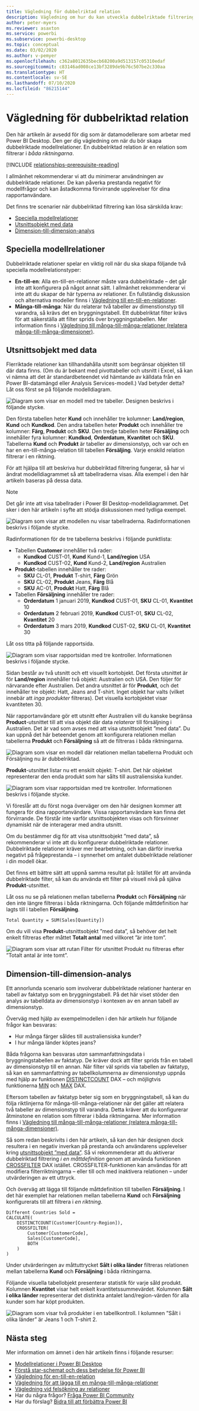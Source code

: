 ```yaml
---
title: Vägledning för dubbelriktad relation
description: Vägledning om hur du kan utveckla dubbelriktade filtreringsmodellsrelationer.
author: peter-myers
ms.reviewer: asaxton
ms.service: powerbi
ms.subservice: powerbi-desktop
ms.topic: conceptual
ms.date: 03/02/2020
ms.author: v-pemyer
ms.openlocfilehash: c362a8012635becb68200a9d513157c05310edaf
ms.sourcegitcommit: c83146ad008ce13bf3289de9b76c507be2c330aa
ms.translationtype: HT
ms.contentlocale: sv-SE
ms.lasthandoff: 07/10/2020
ms.locfileid: "86215144"
---
```

# <a name="bi-directional-relationship-guidance"></a>Vägledning för dubbelriktad relation

Den här artikeln är avsedd för dig som är datamodellerare som arbetar med Power BI Desktop. Den ger dig vägledning om när du bör skapa dubbelriktade modellrelationer. En dubbelriktad relation är en relation som filtrerar i _båda riktningarna_.

[!INCLUDE [relationships-prerequisite-reading](includes/relationships-prerequisite-reading.md)]

I allmänhet rekommenderar vi att du minimerar användningen av dubbelriktade relationer. De kan påverka prestanda negativt för modellfrågor och kan åstadkomma förvirrande upplevelser för dina rapportanvändare.

Det finns tre scenarier när dubbelriktad filtrering kan lösa särskilda krav:

- [Speciella modellrelationer](#special-model-relationships)
- [Utsnittsobjekt med data](#slicer-items-with-data)
- [Dimension-till-dimension-analys](#dimension-to-dimension-analysis)

## <a name="special-model-relationships"></a>Speciella modellrelationer

Dubbelriktade relationer spelar en viktig roll när du ska skapa följande två speciella modellrelationstyper:

- **En-till-en**: Alla en-till-en-relationer måste vara dubbelriktade – det går inte att konfigurera på något annat sätt. I allmänhet rekommenderar vi inte att du skapar de här typerna av relationer. En fullständig diskussion och alternativa modeller finns i [Vägledning till en-till-en-relationer](relationships-one-to-one.md).
- **Många-till-många**: När du relaterar två tabeller av dimenstionstyp till varandra, så krävs det en bryggningstabell. Ett dubbelriktat filter krävs för att säkerställa att filter sprids över bryggningstabellen. Mer information finns i [Vägledning till många-till-många-relationer (relatera många-till-många-dimensioner)](relationships-many-to-many.md#relate-many-to-many-dimensions).

## <a name="slicer-items-with-data"></a>Utsnittsobjekt med data

Flerriktade relationer kan tillhandahålla utsnitt som begränsar objekten till där data finns. (Om du är bekant med pivottabeller och utsnitt i Excel, så kan vi nämna att det är standardbeteendet vid hämtande av källdata från en Power BI-datamängd eller Analysis Services-modell.) Vad betyder detta? Låt oss först se på följande modelldiagram.

![Diagram som visar en modell med tre tabeller. Designen beskrivs i följande stycke.](media/relationships-bidirectional-filtering/sales-model-diagram.png)

Den första tabellen heter **Kund** och innehåller tre kolumner: **Land/region**, **Kund** och **Kundkod**. Den andra tabellen heter **Produkt** och innehåller tre kolumner: **Färg**, **Produkt** och **SKU**. Den tredje tabellen heter **Försäljing** och innehåller fyra kolumner: **Kundkod**, **Orderdatum**, **Kvantitet** och **SKU**. Tabellerna **Kund** och **Produkt** är tabeller av dimensionstyp, och var och en har en en-till-många-relation till tabellen **Försäljing**. Varje enskild relation filtrerar i en riktning.

För att hjälpa till att beskriva hur dubbelriktad filtrering fungerar, så har vi ändrat modelldiagrammet så att tabellraderna visas. Alla exempel i den här artikeln baseras på dessa data.

> [!NOTE]
> Det går inte att visa tabellrader i Power BI Desktop-modelldiagrammet. Det sker i den här artikeln i syfte att stödja diskussionen med tydliga exempel.

![Diagram som visar att modellen nu visar tabellraderna. Radinformationen beskrivs i följande stycke.](media/relationships-bidirectional-filtering/sales-model-diagram-rows.png)

Radinformationen för de tre tabellerna beskrivs i följande punktlista:

- Tabellen **Customer** innehåller två rader:
  - **Kundkod** CUST-01, **Kund** Kund-1, **Land/region** USA
  - **Kundkod** CUST-02, **Kund** Kund-2, **Land/region** Australien
- **Produkt**-tabellen innehåller tre rader:
  - **SKU** CL-01, **Produkt** T-shirt, **Färg** Grön
  - **SKU** CL-02, **Produkt** Jeans, **Färg** Blå
  - **SKU** AC-01, **Produkt** Hatt, **Färg** Blå
- Tabellen **Försäljning** innehåller tre rader:
  - **Orderdatum** 1 januari 2019, **Kundkod** CUST-01, **SKU** CL-01, **Kvantitet** 10
  - **Orderdatum** 2 februari 2019, **Kundkod** CUST-01, **SKU** CL-02, **Kvantitet** 20
  - **Orderdatum** 3 mars 2019, **Kundkod** CUST-02, **SKU** CL-01, **Kvantitet** 30

Låt oss titta på följande rapportsida.

![Diagram som visar rapportsidan med tre kontroller. Informationen beskrivs i följande stycke.](media/relationships-bidirectional-filtering/sales-report-no-bi-directional-filter.png)

Sidan består av två utsnitt och ett visuellt kortobjekt. Det första utsnittet är för **Land/region** innehåller två objekt: Australien och USA. Den följer för närvarande efter Australien. Det andra utsnittet är för **Produkt**, och det innehåller tre objekt: Hatt, Jeans and T-shirt. Inget objekt har valts (vilket innebär att _inga produkter_ filtreras). Det visuella kortobjektet visar kvantiteten 30.

När rapportanvändare gör ett utsnitt efter Australien vill du kanske begränsa **Product**-utsnittet till att visa objekt där data _relaterar_ till försäljning i Australien. Det är vad som avses med att visa utsnittsobjekt ”med data”. Du kan uppnå det här beteendet genom att konfigurera relationen mellan tabellerna **Produkt** och **Försäljning** så att de filtreras i båda riktningarna.

![Diagram som visar en modell där relationen mellan tabellerna Produkt och Försäljning nu är dubbelriktad.](media/relationships-bidirectional-filtering/sales-model-diagram-rows-bi-directional-filter.png)

**Produkt**-utsnittet listar nu ett enskilt objekt: T-shirt. Det här objektet representerar den enda produkt som har sålts till australiensiska kunder.

![Diagram som visar rapportsidan med tre kontroller. Informationen beskrivs i följande stycke.](media/relationships-bidirectional-filtering/sales-report-bi-directional-filter.png)

Vi föreslår att du först noga överväger om den här designen kommer att fungera för dina rapportanvändare. Vissa rapportanvändare kan finna det förvirrande. De förstår inte varför utsnittsobjekten visas och försvinner dynamiskt när de interagerar med andra utsnitt.

Om du bestämmer dig för att visa utsnittsobjekt ”med data”, så rekommenderar vi inte att du konfigurerar dubbelriktade relationer. Dubbelriktade relationer kräver mer bearbetning, och kan därför inverka negativt på frågeprestanda – i synnerhet om antalet dubbelriktade relationer i din modell ökar.

Det finns ett bättre sätt att uppnå samma resultat på: Istället för att använda dubbelriktade filter, så kan du använda ett filter på visuell nivå på själva **Produkt**-utsnittet.

Låt oss nu se på relationen mellan tabellerna **Produkt** och **Försäljning** när den inte längre filtreras i båda riktningarna. Och följande måttdefinition har lagts till i tabellen **Försäljning**.

```dax
Total Quantity = SUM(Sales[Quantity])
```

Om du vill visa **Produkt**-utsnittsobjekt ”med data”, så behöver det helt enkelt filtreras efter måttet **Totalt antal** med villkoret ”är inte tom”.

![Diagram som visar att rutan Filter för utsnittet Produkt nu filtreras efter ”Totalt antal är inte tomt”.](media/relationships-bidirectional-filtering/filter-product-slicer-measure-is-not-blank.png)

## <a name="dimension-to-dimension-analysis"></a>Dimension-till-dimension-analys

Ett annorlunda scenario som involverar dubbelriktade relationer hanterar en tabell av faktatyp som en bryggningstabell. På det här viset stöder den analys av tabelldata av dimensionstyp i kontexen av en annan tabell av dimensionstyp.

Överväg med hjälp av exempelmodellen i den här artikeln hur följande frågor kan besvaras:

- Hur många färger såldes till australiensiska kunder?
- I hur många länder köptes jeans?

Båda frågorna kan besvaras _utan_ sammanfattningsdata i bryggningstabellen av faktatyp. De kräver dock att filter sprids från en tabell av dimensionstyp till en annan. När filter väl sprids via tabellen av faktatyp, så kan en sammanfattning av tabellkolumnerna av dimensionstyp uppnås med hjälp av funktionen [DISTINCTCOUNT](/dax/distinctcount-function-dax) DAX – och möjligtvis funktionerna [MIN](/dax/min-function-dax) och [MAX](/dax/max-function-dax) DAX.

Eftersom tabellen av faktatyp beter sig som en bryggningstabell, så kan du följa riktlinjerna för många-till-många-relationer när det gäller att relatera två tabeller av dimensionstyp till varandra. Detta kräver att du konfigurerar åtminstone en relation som filtrerar i båda riktningarna. Mer information finns i [Vägledning till många-till-många-relationer (relatera många-till-många-dimensioner)](relationships-many-to-many.md#relate-many-to-many-dimensions).

Så som redan beskrivits i den här artikeln, så kan den här designen dock resultera i en negativ inverkan på prestanda och användarens upplevelser kring [utsnittsobjekt ”med data”](#slicer-items-with-data). Så vi rekommenderar att du aktiverar dubbelriktad filtrering _i en måttdefinition_ genom att använda funktionen [CROSSFILTER](/dax/crossfilter-function) DAX istället. CROSSFILTER-funktionen kan användas för att modifiera filterriktningarna – eller till och med inaktivera relationen – under utvärderingen av ett uttryck.

Och överväg att lägga till följande måttdefinition till tabellen **Försäljning**. I det här exemplet har relationen mellan tabellerna **Kund** och **Försäljning** konfigurerats till att filtrera i _en riktning_.

```dax
Different Countries Sold =
CALCULATE(
    DISTINCTCOUNT(Customer[Country-Region]),
    CROSSFILTER(
        Customer[CustomerCode],
        Sales[CustomerCode],
        BOTH
    )
)
```

Under utvärderingen av måttuttrycket **Sålt i olika länder** filtreras relationen mellan tabellerna **Kund** och **Försäljning** i båda riktningarna.

Följande visuella tabellobjekt presenterar statistik för varje såld produkt. Kolumnen **Kvantitet** visar helt enkelt kvantitetssummevärdet. Kolumnen **Sålt i olika länder** representerar det distinkta antalet land/region-värden för alla kunder som har köpt produkten.

![Diagram som visar två produkter i en tabellkontroll. I kolumnen ”Sålt i olika länder” är Jeans 1 och T-shirt 2.](media/relationships-bidirectional-filtering/country-sales-crossfilter-function.png)

## <a name="next-steps"></a>Nästa steg

Mer information om ämnet i den här artikeln finns i följande resurser:

- [Modellrelationer i Power BI Desktop](../transform-model/desktop-relationships-understand.md)
- [Förstå star-schemat och dess betydelse för Power BI](star-schema.md)
- [Vägledning för en-till-en-relation](relationships-one-to-one.md)
- [Vägledning för att lägga till en många-till-många-relationer](relationships-many-to-many.md)
- [Vägledning vid felsökning av relationer](relationships-troubleshoot.md)
- Har du några frågor? [Fråga Power BI Community](https://community.powerbi.com/)
- Har du förslag? [Bidra till att förbättra Power BI](https://ideas.powerbi.com/)